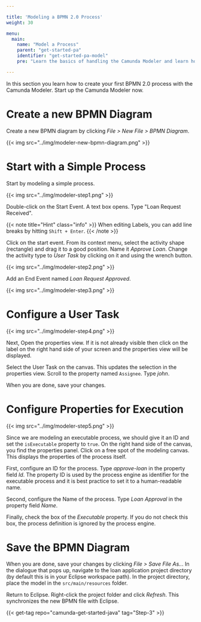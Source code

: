```yaml
---

title: 'Modeling a BPMN 2.0 Process'
weight: 30

menu:
  main:
    name: "Model a Process"
    parent: "get-started-pa"
    identifier: "get-started-pa-model"
    pre: "Learn the basics of handling the Camunda Modeler and learn how to model and configure a fully executable process."

---
```


In this section you learn how to create your first BPMN 2.0 process with the Camunda Modeler. Start up the Camunda Modeler now.

# Create a new BPMN Diagram

Create a new BPMN diagram by clicking *File > New File > BPMN Diagram*.

{{< img src="../img/modeler-new-bpmn-diagram.png" >}}


# Start with a Simple Process

Start by modeling a simple process.

{{< img src="../img/modeler-step1.png" >}}

Double-click on the Start Event. A text box opens. Type "Loan Request Received".

{{< note title="Hint" class="info" >}}
When editing Labels, you can add line breaks by hitting `Shift + Enter`.
{{< /note >}}

Click on the start event. From its context menu, select the activity shape (rectangle) and drag it to a good position. Name it *Approve Loan*. Change the activity type to *User Task* by clicking on it and using the wrench button.

{{< img src="../img/modeler-step2.png" >}}

Add an End Event named *Loan Request Approved*.

{{< img src="../img/modeler-step3.png" >}}



# Configure a User Task

{{< img src="../img/modeler-step4.png" >}}

Next, Open the properties view. If it is not already visible then click on the label on the right hand side of your screen and the properties view will be displayed.

Select the User Task on the canvas. This updates the selection in the properties view. Scroll to the property named `Assignee`.
Type *john*.

When you are done, save your changes.


# Configure Properties for Execution

{{< img src="../img/modeler-step5.png" >}}

Since we are modeling an executable process, we should give it an ID and set the `isExecutable` property to `true`. On the right hand side of the canvas, you find the properties panel. Click on a free spot of the modeling canvas. This displays the properties of the process itself.

First, configure an ID for the process. Type *approve-loan* in the property field *Id*. The property ID is used by the process engine as identifier for the executable process and it is best practice to set it to a human-readable name.

Second, configure the Name of the process. Type *Loan Approval* in the property field *Name*.

Finally, check the box of the *Executable* property. If you do not check this box, the process definition is ignored by the process engine.

# Save the BPMN Diagram

When you are done, save your changes by clicking *File > Save File As..*. In the dialogue that pops up, navigate to the loan application project directory (by default this is in your Eclipse workspace path). In the project directory, place the model in the `src/main/resources` folder.

Return to Eclipse. Right-click the project folder and click *Refresh*. This synchronizes the new BPMN file with Eclipse.

{{< get-tag repo="camunda-get-started-java" tag="Step-3" >}}
